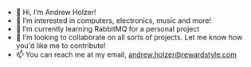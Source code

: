 - 👋 Hi, I’m Andrew Holzer!
- 👀 I’m interested in computers, electronics, music and more!
- 🌱 I’m currently learning RabbitMQ for a personal project
- 💞️ I’m looking to collaborate on all sorts of projects. Let me know how you'd like me to contribute!
- 📫 You can reach me at my email, andrew.holzer@rewardstyle.com
